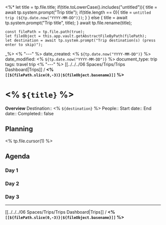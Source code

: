 <%*
	let title = tp.file.title;
	if(title.toLowerCase().includes("untitled")){
		title = await tp.system.prompt("Trip title");
		if(title.length == 0){
			title = `untitled trip (${tp.date.now("YYYY-MM-DD")})`;
		}
	} else {
		title = await tp.system.prompt("Trip title", title);
	}
	await tp.file.rename(title);
	
	const filePath = tp.file.path(true);
	let fileObject = this.app.vault.getAbstractFileByPath(filePath);	
	let destination = await tp.system.prompt("Trip destination(s) (press enter to skip)");
_%>
<% "---" %>
date_created: <% `${tp.date.now("YYYY-MM-DD")}` %>
date_modified: <% `${tp.date.now("YYYY-MM-DD")}` %>
document_type: trip
tags: travel trip
<% "---" %>
[[../../../06 Spaces/Trips/Trips Dashboard|Trips]] / **<% `[[${filePath.slice(0,-3)}|${fileObject.basename}]]` %>**
# <% `${title}` %>
**Overview**
Destination:: <% `${destination}` %>
People:: 
Start date::
End date::
Completed:: false

## Planning
<% tp.file.cursor(1) %>


## Agenda
### Day 1


### Day 2


### Day 3



---
[[../../../06 Spaces/Trips/Trips Dashboard|Trips]] / **<% `[[${filePath.slice(0,-3)}|${fileObject.basename}]]` %>**
